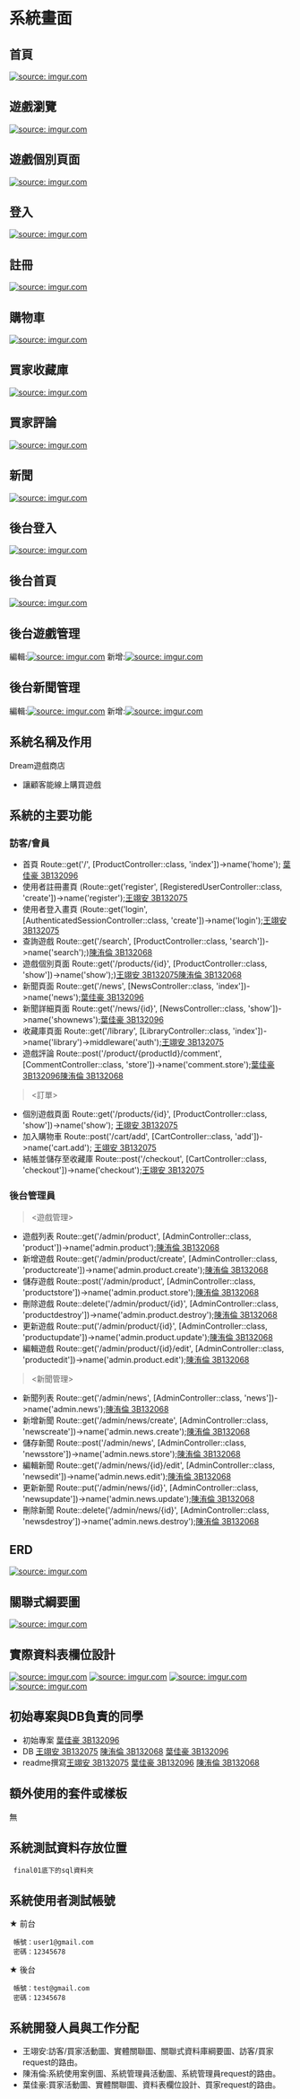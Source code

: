 
# 系統畫面


## 首頁
<a href ="https://imgur.com/LCTdZUx"><img src="https://i.imgur.com/LCTdZUx.jpg" title="source: imgur.com" /></a>

## 遊戲瀏覽
<a href ="https://imgur.com/aHNek5a"><img src="https://i.imgur.com/aHNek5a.jpg" title="source: imgur.com" /></a>

## 遊戲個別頁面
<a href ="https://imgur.com/s5n6Kna"><img src="https://i.imgur.com/s5n6Kna.jpg" title="source: imgur.com" /></a>

## 登入
<a href ="https://imgur.com/dF6jBAD"><img src="https://i.imgur.com/dF6jBAD.jpg" title="source: imgur.com" /></a>

## 註冊
<a href ="https://imgur.com/7YjCHdO"><img src="https://i.imgur.com/7YjCHdO.jpg" title="source: imgur.com" /></a>

## 購物車
<a href ="https://imgur.com/lx4sKoz"><img src="https://i.imgur.com/lx4sKoz.jpg" title="source: imgur.com" /></a>

## 買家收藏庫
<a href ="https://imgur.com/aHNek5a"><img src="https://i.imgur.com/aHNek5a.jpg" title="source: imgur.com" /></a>

## 買家評論
<a href ="https://imgur.com/PbqM2pH"><img src="https://i.imgur.com/PbqM2pH.jpg" title="source: imgur.com" /></a>

## 新聞
<a href ="https://imgur.com/GlDTVEL"><img src="https://i.imgur.com/GlDTVEL.jpg" title="source: imgur.com" /></a>

## 後台登入
<a href ="https://imgur.com/xwQddYL"><img src="https://i.imgur.com/xwQddYL.jpg" title="source: imgur.com" /></a>

## 後台首頁
<a href ="https://imgur.com/RXvm0Zk"><img src="https://i.imgur.com/RXvm0Zk.jpg" title="source: imgur.com" /></a>

## 後台遊戲管理
編輯:<a href ="https://imgur.com/c7alTyj"><img src="https://i.imgur.com/c7alTyj.jpg" title="source: imgur.com" /></a>
新增:<a href ="https://imgur.com/iL8VvjY"><img src="https://i.imgur.com/iL8VvjY.jpg" title="source: imgur.com" /></a>

## 後台新聞管理
編輯:<a href ="https://imgur.com/6opaG65"><img src="https://i.imgur.com/6opaG65.jpg" title="source: imgur.com" /></a>
新增:<a href ="https://imgur.com/NQT2uyc"><img src="https://i.imgur.com/NQT2uyc.jpg" title="source: imgur.com" /></a>

## 系統名稱及作用
Dream遊戲商店

- 讓顧客能線上購買遊戲

## 系統的主要功能
### 訪客/會員 
- 首頁 Route::get('/', [ProductController::class, 'index'])->name('home'); [葉佳豪 3B132096](https://github.com/3B132096)
- 使用者註冊畫頁 (Route::get('register', [RegisteredUserController::class, 'create'])->name('register');[王翊安 3B132075](https://github.com/3B132075)
- 使用者登入畫頁 (Route::get('login', [AuthenticatedSessionController::class, 'create'])->name('login');[王翊安 3B132075](https://github.com/3B132075)
- 查詢遊戲 Route::get('/search', [ProductController::class, 'search'])->name('search');)[陳洧倫 3B132068](https://github.com/3B132068)
- 遊戲個別頁面 Route::get('/products/{id}', [ProductController::class, 'show'])->name('show');)[王翊安 3B132075](https://github.com/3B132075)[陳洧倫 3B132068](https://github.com/3B132068)
- 新聞頁面 Route::get('/news', [NewsController::class, 'index'])->name('news');[葉佳豪 3B132096](https://github.com/3B132096)
- 新聞詳細頁面 Route::get('/news/{id}', [NewsController::class, 'show'])->name('shownews');[葉佳豪 3B132096](https://github.com/3B132096)
- 收藏庫頁面 Route::get('/library', [LibraryController::class, 'index'])->name('library')->middleware('auth');[王翊安 3B132075](https://github.com/3B132075)
- 遊戲評論 Route::post('/product/{productId}/comment', [CommentController::class, 'store'])->name('comment.store');[葉佳豪 3B132096](https://github.com/3B132096)[陳洧倫 3B132068](https://github.com/3B132068)

><訂單>
- 個別遊戲頁面 Route::get('/products/{id}', [ProductController::class, 'show'])->name('show'); [王翊安 3B132075](https://github.com/3B132075)
- 加入購物車 Route::post('/cart/add', [CartController::class, 'add'])->name('cart.add'); [王翊安 3B132075](https://github.com/3B132075)
- 結帳並儲存至收藏庫 Route::post('/checkout', [CartController::class, 'checkout'])->name('checkout');[王翊安 3B132075](https://github.com/3B132075)

### 後台管理員

><遊戲管理>

- 遊戲列表 Route::get('/admin/product', [AdminController::class, 'product'])->name('admin.product');[陳洧倫 3B132068](https://github.com/3B132068)
- 新增遊戲 Route::get('/admin/product/create', [AdminController::class, 'productcreate'])->name('admin.product.create');[陳洧倫 3B132068](https://github.com/3B132068)
- 儲存遊戲 Route::post('/admin/product', [AdminController::class, 'productstore'])->name('admin.product.store');[陳洧倫 3B132068](https://github.com/3B132068)
- 刪除遊戲 Route::delete('/admin/product/{id}', [AdminController::class, 'productdestroy'])->name('admin.product.destroy');[陳洧倫 3B132068](https://github.com/3B132068)
- 更新遊戲 Route::put('/admin/product/{id}', [AdminController::class, 'productupdate'])->name('admin.product.update');[陳洧倫 3B132068](https://github.com/3B132068)
- 編輯遊戲 Route::get('/admin/product/{id}/edit', [AdminController::class, 'productedit'])->name('admin.product.edit');[陳洧倫 3B132068](https://github.com/3B132068)

><新聞管理>
- 新聞列表 Route::get('/admin/news', [AdminController::class, 'news'])->name('admin.news');[陳洧倫 3B132068](https://github.com/3B132068)
- 新增新聞 Route::get('/admin/news/create', [AdminController::class, 'newscreate'])->name('admin.news.create');[陳洧倫 3B132068](https://github.com/3B132068)
- 儲存新聞 Route::post('/admin/news', [AdminController::class, 'newsstore'])->name('admin.news.store');[陳洧倫 3B132068](https://github.com/3B132068)
- 編輯新聞 Route::get('/admin/news/{id}/edit', [AdminController::class, 'newsedit'])->name('admin.news.edit');[陳洧倫 3B132068](https://github.com/3B132068)
- 更新新聞 Route::put('/admin/news/{id}', [AdminController::class, 'newsupdate'])->name('admin.news.update');[陳洧倫 3B132068](https://github.com/3B132068)
- 刪除新聞 Route::delete('/admin/news/{id}', [AdminController::class, 'newsdestroy'])->name('admin.news.destroy');[陳洧倫 3B132068](https://github.com/3B132068)

## ERD
<a href ="https://imgur.com/1xzPWBd"><img src="https://i.imgur.com/1xzPWBd.jpg" title="source: imgur.com" /></a>


## 關聯式綱要圖
<a href ="https://imgur.com/MfI55yS"><img src="https://i.imgur.com/MfI55yS.jpg" title="source: imgur.com" /></a>


## 實際資料表欄位設計
<a href ="https://imgur.com/yFxBIhI"><img src="https://i.imgur.com/yFxBIhI.jpg" title="source: imgur.com" /></a>
<a href ="https://imgur.com/0FP3Gm1"><img src="https://i.imgur.com/0FP3Gm1.jpg" title="source: imgur.com" /></a>
<a href ="https://imgur.com/jj0HMBV"><img src="https://i.imgur.com/jj0HMBV.jpg" title="source: imgur.com" /></a>
<a href ="https://imgur.com/29S20iM"><img src="https://i.imgur.com/29S20iM.jpg" title="source: imgur.com" /></a>


## 初始專案與DB負責的同學
- 初始專案 [葉佳豪 3B132096](https://github.com/3B132096)
- DB [王翊安 3B132075](https://github.com/3B132075) [陳洧倫 3B132068](https://github.com/3B132068) [葉佳豪 3B132096](https://github.com/3B132096)
- readme撰寫[王翊安 3B132075](https://github.com/3B132075) [葉佳豪 3B132096](https://github.com/3B132096) [陳洧倫 3B132068](https://github.com/3B132068)


## 額外使用的套件或樣板
無
## 系統測試資料存放位置

     final01底下的sql資料夾

## 系統使用者測試帳號

★ 前台
    
     帳號：user1@gmail.com
     密碼：12345678

★ 後台

     帳號：test@gmail.com
     密碼：12345678


## 系統開發人員與工作分配
- 王翊安:訪客/買家活動圖、實體關聯圖、關聯式資料庫綱要圖、訪客/買家request的路由。
- 陳洧倫:系統使用案例圖、系統管理員活動圖、系統管理員request的路由。
- 葉佳豪:買家活動圖、實體關聯圖、資料表欄位設計、買家request的路由。

